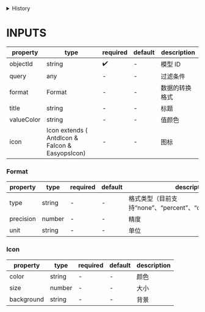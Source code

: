 [//]: # "business-bricks/cmdb-charts/instances-total.ts"

<details>
<summary>History</summary>

| Version | Change                                 |
| ------- | -------------------------------------- |
| 1.x.0   | 新增构件 `cmdb-charts.instances-total` |

</details>

# INPUTS

| property   | type                                            | required | default | description    |
| ---------- | ----------------------------------------------- | -------- | ------- | -------------- |
| objectId   | string                                          | ✔️       | -       | 模型 ID        |
| query      | any                                             | -        | -       | 过滤条件       |
| format     | Format                                          | -        | -       | 数据的转换格式 |
| title      | string                                          | -        | -       | 标题           |
| valueColor | string                                          | -        | -       | 值颜色         |
| icon       | Icon extends ( AntdIcon & FaIcon & EasyopsIcon) | -        | -       | 图标           |

### Format

| property  | type   | required | default | description                                                |
| --------- | ------ | -------- | ------- | ---------------------------------------------------------- |
| type      | string | -        | -       | 格式类型（目前支持“none”、“percent”、“data”、“data_tate”） |
| precision | number | -        | -       | 精度                                                       |
| unit      | string | -        | -       | 单位                                                       |

### Icon

| property   | type   | required | default | description |
| ---------- | ------ | -------- | ------- | ----------- |
| color      | string | -        | -       | 颜色        |
| size       | number | -        | -       | 大小        |
| background | string | -        | -       | 背景        |

<!-- uncomment this block when applicable.
# EVENTS

| type | detail | description |
| ---- | ------ | ----------- |
| -    | -      | -           |
-->

<!-- uncomment this block when applicable.
# METHODS

| name | params | description |
| ---- | ------ | ----------- |
| -    | -      | -           |
-->
